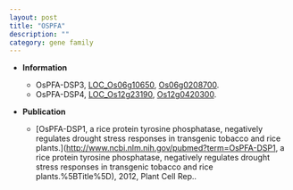 ```yaml
---
layout: post
title: "OSPFA"
description: ""
category: gene family
---
```


* **Information**  
    + OsPFA-DSP3, [LOC_Os06g10650](http://rice.uga.edu/cgi-bin/ORF_infopage.cgi?orf=LOC_Os06g10650), [Os06g0208700](http://rapdb.dna.affrc.go.jp/viewer/gbrowse_details/irgsp1?name=Os06g0208700).
    + OsPFA-DSP4, [LOC_Os12g23190](http://rice.uga.edu/cgi-bin/ORF_infopage.cgi?orf=LOC_Os12g23190), [Os12g0420300](http://rapdb.dna.affrc.go.jp/viewer/gbrowse_details/irgsp1?name=Os12g0420300).

* **Publication**  
    + [OsPFA-DSP1, a rice protein tyrosine phosphatase, negatively regulates drought stress responses in transgenic tobacco and rice plants.](http://www.ncbi.nlm.nih.gov/pubmed?term=OsPFA-DSP1, a rice protein tyrosine phosphatase, negatively regulates drought stress responses in transgenic tobacco and rice plants.%5BTitle%5D), 2012, Plant Cell Rep..


